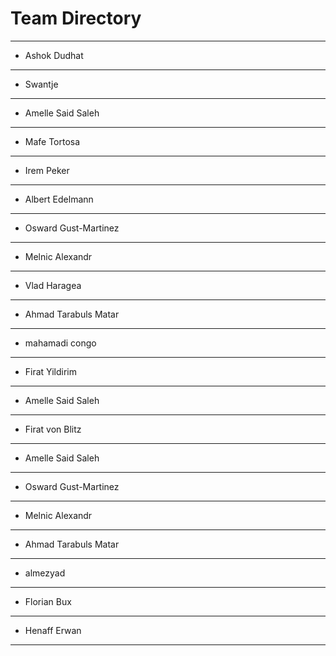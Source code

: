 # Team Directory

---
- Ashok Dudhat
---
- Swantje
---
- Amelle Said Saleh
---
- Mafe Tortosa
---
- Irem Peker
---
- Albert Edelmann
---
- Osward Gust-Martinez
---
- Melnic Alexandr
---
- Vlad Haragea
---
- Ahmad Tarabuls Matar
---
- mahamadi congo
---
- Firat Yildirim
---
- Amelle Said Saleh
---
- Firat von Blitz
---
- Amelle Said Saleh
---
- Osward Gust-Martinez
---
- Melnic Alexandr
---
- Ahmad Tarabuls Matar
---
- almezyad
---
- Florian Bux
---
- Henaff Erwan
---

